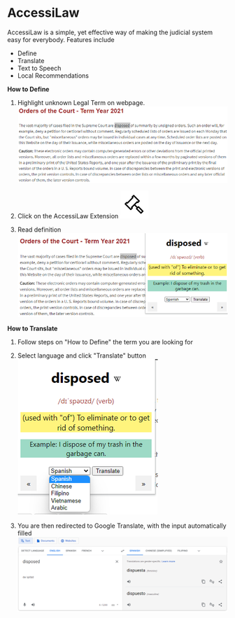 # AccessiLaw
AccessiLaw is a simple, yet effective way of making the judicial system easy for everybody.
Features include
- Define
- Translate
- Text to Speech
- Local Recommendations

**How to Define**
1. Highlight unknown Legal Term on webpage.
![Highlighted word on webpage](/images/readme1.png "Highlighted word on webpage")

2. Click on the AccessiLaw Extension
![AccessiLaw Logo](/images/icon-64.png "AccessiLaw Logo")

3. Read definition
![Definition of term](/images/readme2.png "Definition of term")

**How to Translate**
1. Follow steps on "How to Define" the term you are looking for
2. Select language and click "Translate" button
![Translate menu](/images/readme3.png "Translate menu")

3. You are then redirected to Google Translate, with the input automatically filled
![Google translate](/images/readme4.png "Google translate")